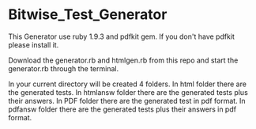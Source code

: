 Bitwise_Test_Generator
=====================
This Generator use ruby 1.9.3 and pdfkit gem.
If you don't have pdfkit please install it.

Download the generator.rb and htmlgen.rb from this repo 
and start the generator.rb through the terminal.

In your current directory will be created 4 folders.
In html folder there are the generated tests.
In htmlansw folder there are the generated tests plus their answers.
In PDF folder there are the generated test in pdf format.
In pdfansw folder there are the generated tests plus their answers in pdf format.
